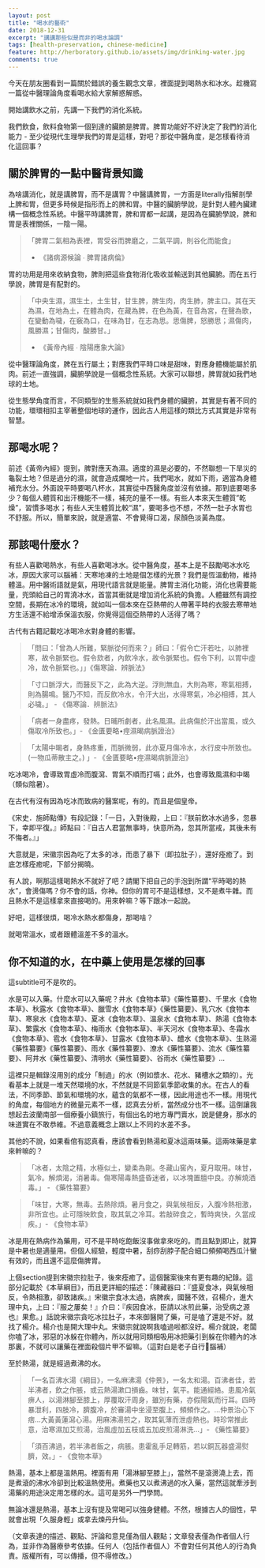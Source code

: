 ```yaml
---
layout: post
title: "喝水的藝術"
date: 2018-12-31
excerpt: "講講那些似是而非的喝水論調"
tags: [health-preservation, chinese-medicine]
feature: http://herboratory.github.io/assets/img/drinking-water.jpg
comments: true
---
```


今天在朋友圈看到一篇關於錯誤的養生觀念文章，裡面提到喝熱水和冰水。趁機寫一篇從中醫理論角度看喝水給大家解惑解惑。

開始講飲水之前，先講一下我們的消化系統。

我們飲食，飲料食物第一個到達的臟腑是脾胃。脾胃功能好不好決定了我們的消化能力 - 至少從現代生理學我們的胃是這樣，對吧？那從中醫角度，是怎樣看待消化這回事？

## 關於脾胃的一點中醫背景知識

為啥講消化，就是講脾胃，而不是講胃？中醫講脾胃，一方面是literally指解剖學上脾和胃，但更多時候是指形而上的脾和胃。中醫的臟腑學說，是針對人體內臟建構一個概念性系統。中醫平時講脾胃，脾和胃都一起講，是因為在臟腑學說，脾和胃是表裡關係，一陰一陽。

>「脾胃二氣相為表裡，胃受谷而脾磨之，二氣平調，則谷化而能食」
> - 《諸病源候論 ∙ 脾胃諸病倫》

胃的功用是用來收納食物，脾則把這些食物消化吸收並輸送到其他臟腑。而在五行學說，脾胃是有配對的。

>「中央生濕，濕生土，土生甘，甘生脾，脾生肉，肉生肺，脾主口。其在天為濕，在地為土，在體為肉，在藏為脾，在色為黃，在音為宮，在聲為歌，在變動為噦，在竅為口，在味為甘，在志為思。思傷脾，怒勝思；濕傷肉，風勝濕；甘傷肉，酸勝甘。」
> - 《黃帝內經 ∙ 陰陽應象大論》

從中醫理論角度，脾在五行屬土；對應我們平時口味是甜味，對應身體機能屬於肌肉。前述一直強調，臟腑學說是一個概念性系統。大家可以聯想，脾胃就如我們地球的土地。

從生態學角度而言，不同類型的生態系統就如我們身體的臟腑，其實是有著不同的功能，環環相扣主宰著整個地球的運作，因此古人用這樣的類比方式其實是非常有智慧。

## 那喝水呢？

前述《黃帝內經》提到，脾對應天為濕。適度的濕是必要的，不然聯想一下旱災的龜裂土地？但是過分的濕，就會造成爛地一片。我們喝水，就如下雨，適當為身體補充水分。外面說平時要喝八杯水，其實從中西醫角度並沒有依據。那到底要喝多少？每個人體質和出汗機能不一樣，補充的量不一樣。有些人本來天生體質”乾燥”，習慣多喝水；有些人天生體質比較“濕”，要喝多也不想，不然一肚子水胃也不舒服。所以，簡單來說，就是適當、不會覺得口渴，尿顏色淡黃為度。

## 那該喝什麼水？

有些人喜歡喝熱水，有些人喜歡喝冰水。從中醫角度，基本上是不鼓勵喝冰水吃冰，原因大家可以腦補：天寒地凍的土地是個怎樣的光景？我們是恆溫動物，維持體溫。用中醫術語就是氣，用現代語言就是能量。脾胃主消化功能，消化也需要能量，兜頭給自己的胃澆冰水，首當其衝就是增加消化系統的負擔。人體雖然有調控空間，長期在冰冷的環境，就如叫一個本來在亞熱帶的人帶著平時的衣服去寒帶地方生活還不給增添保溫衣服，你覺得這個亞熱帶的人活得了嗎？

古代有古籍記載吃冰喝冷水對身體的影響。

> 「問曰：「曾為人所難，緊脈從何而來？」師曰：「假令亡汗若吐，以肺裡寒，故令脈緊也。假令欬者，內飲冷水，故令脈緊也。假令下利，以胃中虛冷，故令脈緊也。」」《傷寒論．辨脈法》

> 「寸口脈浮大，而醫反下之，此為大逆。浮則無血，大則為寒，寒氣相搏，則為腸鳴。醫乃不知，而反飲冷水，令汗大出，水得寒氣，冷必相搏，其人必噦。」 - 《傷寒論．辨脈法》

> 「病者一身盡疼，發熱。日晡所劇者，此名風濕。此病傷於汗出當風，或久傷取冷所致也。」- 《金匱要略•痙濕暍病脈證治》

> 「太陽中暍者，身熱疼重，而脈微弱，此亦夏月傷冷水，水行皮中所致也。(一物瓜蒂散主之。) 」- 《金匱要略•痙濕暍病脈證治》

吃冰喝冷，會導致胃虛冷而腹瀉、胃氣不順而打嗝；此外，也會導致風濕和中暍（類似陰暑）。

在古代有沒有因為吃冰而致病的醫案呢，有的。而且是個皇帝。

《宋史．施師點傳》有段記錄：「一日，入對後殿，上曰：『朕前飲冰水過多，忽暴下，幸即平復。』師點曰：『自古人君當無事時，快意所為，忽其所當戒，其後未有不悔者。』」

大意就是，宋徽宗因為吃了太多的冰，而患了暴下（即拉肚子），還好痊癒了。到底怎樣痊癒呢，下部分揭曉。

有人說，啊那這樣喝熱水不就好了吧？請閣下把自己的手泡到所謂“平時喝的熱水”，會燙傷嗎？你不會的話，你神。但你的胃可不是這樣想，又不是煮牛雜。而且熱水不是這樣拿來直接喝的。用來幹嘛？等下跟冰一起說。

好吧，這樣很煩，喝冷水熱水都傷身，那喝啥？

就喝常溫水，或者跟體溫差不多的溫水。

## 你不知道的水，在中藥上使用是怎樣的回事

這subtitle可不是吹的。

水是可以入藥。什麼水可以入藥呢？井水《食物本草》《藥性纂要》、千里水《食物本草》、秋露水《食物本草》、臘雪水《食物本草》《藥性纂要》、乳穴水《食物本草》、寒泉水《食物本草》、夏冰《食物本草》、溫泉水《食物本草》、熱湯《食物本草》、繁露水《食物本草》、梅雨水《食物本草》、半天河水《食物本草》、冬霜水《食物本草》、雹水《食物本草》、甘露水《食物本草》、醴水《食物本草》、生熟湯《藥性纂要》《藥性纂要》、雨水《藥性纂要》、潦水《藥性纂要》、流水《藥性纂要》、阿井水《藥性纂要》、清明水《藥性纂要》、谷雨水《藥性纂要》...

這裡只是輯錄沒用別的成分「制過」的水（例如漿水、花水、豬槽水之類的）。光看基本上就是一堆天然環境的水，不然就是不同節氣季節收集的水。在古人的看法，不同季節、節氣和環境的水，蘊含的氣都不一樣，因此用途也不一樣。用現代的角度，每個地方的微量元素不一樣，認真去分析，當然成分也不一樣。這倒讓我想起去波蘭南部一個療養小鎮旅行，有個出名的地方專門賣水，說是健身，那水的味道實在不敢恭維。不過意義概念上跟以上不同的水差不多。

其他的不說，如果看倌有認真看，應該會看到熱湯和夏冰這兩味藥。這兩味藥是拿來幹嘛的？

>「冰者，太陰之精，水極似土，變柔為剛。冬藏山窖內，夏月取用。味甘，氣冷。解煩渴，消暑毒。傷寒陽毒熱盛昏迷者，以冰塊置膻中良。亦解燒酒毒。」 - 《藥性纂要》

>「味甘，大寒，無毒。去熱除煩。暑月食之，與氣候相反，入腹冷熱相激，非所宜也。止可隱映飲食，取其氣之冷耳。若敲碎食之，暫時爽快，久當成疾。」- 《食物本草》

冰是用在熱病作為藥用，可不是平時吃飽飯沒事做拿來吃的。而且點到即止，就算是中暑也是適量用。但個人經驗，輕度中暑，刮痧刮脖子配合細口頻頻喝西瓜汁蠻有效的，而且還不這麼傷脾胃。

上個section提到宋徽宗拉肚子，後來痊癒了。這個醫案後來有更有趣的紀錄。這部分記載於《本草綱目》，而且更詳細的描述：「陳藏器曰：『盛夏食冰，與氣候相反，令熱相激，卻致諸疾。』宋徽宗食冰太過，病脾疾，國醫不效，召楊介，進大理中丸，上曰：『服之屢矣！』介曰：『疾因食冰，臣請以冰煎此藥，治受病之源也』果愈。」話說宋徽宗貪吃冰拉肚子，本來御醫開了藥，可是嗑了還是不好。就找了楊介。楊介也是開大理中丸。宋徽宗就說啊我嗑過啦都沒好。楊介就說，老闆你嗑了冰，邪惡的冰躲在你體內，所以就用同類相吸用冰把藥引到躲在你體內的冰那裏，不就可以讓藥在裡面殺個片甲不留嘛。（這對白是老子自行🧠腦補）

至於熱湯，就是經過煮沸的水。

> 「一名百沸水湯《綱目》，一名麻沸湯《仲景》，一名太和湯。百沸者佳，若半沸者，飲之作脹，或云熱湯漱口損齒。味甘，氣平。能通經絡。患風冷氣痹人，以湯淋腳至膝上，厚覆取汗周身，雖別有藥，亦假陽氣而行耳。四時暴泄利，四肢冷，臍腹冷，於審湯中坐浸至腹上，頻頻作之。...仲景治心下痞...大黃黃蓮瀉心湯。用麻沸湯煎之，取其氣薄而泄虛熱也。時珍常推此意，治寒濕加艾煎湯，治風虛加五枝或五加皮煎湯淋洗...」- 《藥性纂要》

 >「須百沸過，若半沸者飯之，病脹。患霍亂手足轉筋，若以銅瓦器盛湯熨臍，效。」- 《食物本草》

熱湯，基本上都是溫熱用。裡面有用「湯淋腳至膝上」，當然不是滾燙澆上去，而是煮滾的沸水冷卻到比較溫熱使用。煮藥也又以煮沸過的水入藥，當然這就牽涉到湯藥的用途決定用怎樣的水。這可是另外一門學問。

無論冰還是熱湯，基本上沒有提及常喝可以強身健體。不然，根據古人的個性，早就會出現「久服身輕」或拿去煉丹升仙。

（文章表達的描述、觀點、評論和意見僅為個人觀點；文章發表僅為作者個人行為，並非作為醫療參考依據。任何人（包括作者個人）不會對任何其他人的行為負責。版權所有，可以傳播，但不得修改。）

